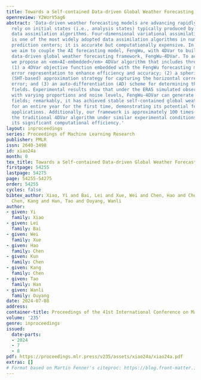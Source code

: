 ```yaml
---
title: Towards a Self-contained Data-driven Global Weather Forecasting Framework
openreview: Y2WorV5ag6
abstract: 'Data-driven weather forecasting models are advancing rapidly, yet they
  rely on initial states (i.e., analysis states) typically produced by traditional
  data assimilation algorithms. Four-dimensional variational assimilation (4DVar)
  is one of the most widely adopted data assimilation algorithms in numerical weather
  prediction centers; it is accurate but computationally expensive. In this paper,
  we aim to couple the AI forecasting model, FengWu, with 4DVar to build a self-contained
  data-driven global weather forecasting framework, FengWu-4DVar. To achieve this,
  we propose an <em>AI-embedded</em> 4DVar algorithm that includes three components:
  (1) a 4DVar objective function embedded with the FengWu forecasting model and its
  error representation to enhance efficiency and accuracy; (2) a spherical-harmonic-transform-based
  (SHT-based) approximation strategy for capturing the horizontal correlation of background
  error; and (3) an auto-differentiation (AD) scheme for determining the optimal analysis
  fields. Experimental results show that under the ERA5 simulated observational data
  with varying proportions and noise levels, FengWu-4DVar can generate accurate analysis
  fields; remarkably, it has achieved stable self-contained global weather forecasts
  for an entire year for the first time, demonstrating its potential for real-world
  applications. Additionally, our framework is approximately 100 times faster than
  the traditional 4DVar algorithm under similar experimental conditions, highlighting
  its significant computational efficiency.'
layout: inproceedings
series: Proceedings of Machine Learning Research
publisher: PMLR
issn: 2640-3498
id: xiao24a
month: 0
tex_title: Towards a Self-contained Data-driven Global Weather Forecasting Framework
firstpage: 54255
lastpage: 54275
page: 54255-54275
order: 54255
cycles: false
bibtex_author: Xiao, Yi and Bai, Lei and Xue, Wei and Chen, Hao and Chen, Kun and
  Chen, Kang and Han, Tao and Ouyang, Wanli
author:
- given: Yi
  family: Xiao
- given: Lei
  family: Bai
- given: Wei
  family: Xue
- given: Hao
  family: Chen
- given: Kun
  family: Chen
- given: Kang
  family: Chen
- given: Tao
  family: Han
- given: Wanli
  family: Ouyang
date: 2024-07-08
address:
container-title: Proceedings of the 41st International Conference on Machine Learning
volume: '235'
genre: inproceedings
issued:
  date-parts:
  - 2024
  - 7
  - 8
pdf: https://proceedings.mlr.press/v235/assets/xiao24a/xiao24a.pdf
extras: []
# Format based on Martin Fenner's citeproc: https://blog.front-matter.io/posts/citeproc-yaml-for-bibliographies/
---
```

